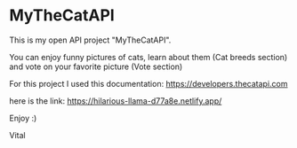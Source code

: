 # MyTheCatAPI


This is my open API project "MyTheCatAPI". 


You can enjoy funny pictures of cats, learn about them (Cat breeds section) and vote on your favorite picture (Vote section)

For this project I used this documentation: https://developers.thecatapi.com

here is the link: https://hilarious-llama-d77a8e.netlify.app/

Enjoy :)

Vital